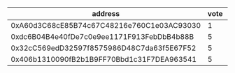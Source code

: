address|vote|timestamp|signature
---|---|---|---
0xA60d3C68cE85B74c67C48216e760C1e03AC93030|1|1617109151|0xb42c44715572aefe9c50acbdfef8eb11008da171074499fcf5bce94c9065df2860dcecc656c88cdee7a5e40e790593d5318d28cfe85f19781b02c8a9d35238da1b
0xdc6B04B4e40fDe7c0e9ee1171F913FebDbB4b88B|5|1617113697|0xe64087f9d88c74a9c9a0d5342130623addba1783435434596decada7ca3754274071ac849b9f4323334b41d84e2d681326dac6fd2a60d86e72aa5c2ec16eac911c
0x32cC569edD32597f8575986D48C7da63f5E67F52|5|1617158908|0xb95243c3122902712adf2e7ecb84e571df6527728a6230ea3aa9b899a071414862b5903579a4883e1f0f3d1e1f67a1d6a2e669165ea53fe4306c1672ec84630f1c
0x406b1310090fB2b1B9FF70Bbd1c31F7DEA963541|5|1617160123|0x29f787b9a706b3e290fa8d77141d93028e924f29f219f32463d277530ccaaddd0225f83803fb46dee854a0d12970fdf867f465ce6a1404a9d87698e7f73959191c